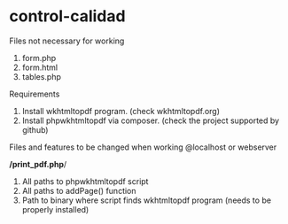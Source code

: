# control-calidad

Files not necessary for working

1. form.php
2. form.html
3. tables.php

Requirements

1. Install wkhtmltopdf program. (check wkhtmltopdf.org)
2. Install phpwkhtmltopdf via composer. (check the project supported by github)

Files and features to be changed when working @localhost or webserver

**/print_pdf.php**/

1. All paths to phpwkhtmltopdf script
2. All paths to addPage() function
3. Path to binary where script finds wkhtmltopdf program (needs to be properly installed)
